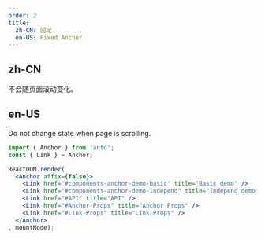 ```yaml
---
order: 2
title:
  zh-CN: 固定
  en-US: Fixed Anchor
---
```


## zh-CN

不会随页面滚动变化。

## en-US

Do not change state when page is scrolling.

```jsx
import { Anchor } from 'antd';
const { Link } = Anchor;

ReactDOM.render(
  <Anchor affix={false}>
    <Link href="#components-anchor-demo-basic" title="Basic demo" />
    <Link href="#components-anchor-demo-independ" title="Independ demo" />
    <Link href="#API" title="API" />
    <Link href="#Anchor-Props" title="Anchor Props" />
    <Link href="#Link-Props" title="Link Props" />
  </Anchor>
, mountNode);
```
